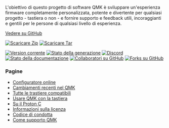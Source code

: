 L'obiettivo di questo progetto di software QMK è sviluppare un'esperienza firmware completamente personalizzata, potente e divertente per qualsiasi progetto - tastiera o non - e fornire supporto e feedback utili, incoraggianti e gentili per le persone di qualsiasi livello di esperienza.

[Vedere su <i class="fa fa-github" aria-hidden="true"></i> GitHub](https://github.com/qmk/qmk_firmware)

[![Scaricare Zip](https://img.shields.io/badge/download-zip-blue.svg)](https://github.com/qmk/qmk_firmware/zipball/master)
[![Scaricare Tar](https://img.shields.io/badge/download-tar-blue.svg)](https://github.com/qmk/qmk_firmware/tarball/master)

[![Version corrente](https://img.shields.io/github/tag/qmk/qmk_firmware.svg)](https://github.com/qmk/qmk_firmware/tags)
[![Stato della generazione](https://travis-ci.org/qmk/qmk_firmware.svg?branch=master)](https://travis-ci.org/qmk/qmk_firmware)
[![Discord](https://img.shields.io/discord/440868230475677696.svg)](https://discord.gg/Uq7gcHh)
[![Stato della documentazione](https://img.shields.io/badge/docs-ready-orange.svg)](https://docs.qmk.fm)
[![Collaboratori su GitHub](https://img.shields.io/github/contributors/qmk/qmk_firmware.svg)](https://github.com/qmk/qmk_firmware/pulse/monthly)
[![Forks su GitHub](https://img.shields.io/github/forks/qmk/qmk_firmware.svg?style=social&label=Fork)](https://github.com/qmk/qmk_firmware/)

### Pagine

* [Configuratore online](https://config.qmk.fm)
* [Cambiamenti recenti nel QMK](/it/changes/)
* [Tutte le trastiere compatibili](/keyboards/)
* [Usare QMK con la tastiera](/it/powered/)
* [Su il Proton C](/it/proton-c/)
* [Informazioni sulla licenza](/it/license/)
* [Codice di condotta](/it/coc/)
* [Come supporto QMK](/it/support/)
